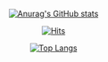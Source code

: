 <div align="center">
  
[![Anurag's GitHub stats](https://github-readme-stats.vercel.app/api?username=ablecp)](https://github.com/ablecp/github-readme-stats)
               
[![Hits](https://hits.seeyoufarm.com/api/count/incr/badge.svg?url=https%3A%2F%2Fgithub.com%2Fablecp&count_bg=%2379C83D&title_bg=%23555555&icon=counter-strike.svg&icon_color=%23E7E7E7&title=hits&edge_flat=false)](https://hits.seeyoufarm.com)
 
[![Top Langs](https://github-readme-stats.vercel.app/api/top-langs/?username=ablecp)](https://github.com/깃허브아이디/github-readme-stats)

</div>
<!---
ablecp/ablecp is a ✨ special ✨ repository because its `README.md` (this file) appears on your GitHub profile.
You can click the Preview link to take a look at your changes.
--->
